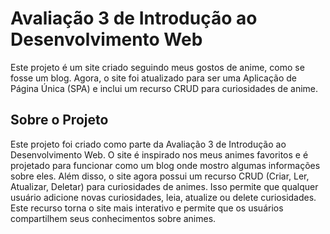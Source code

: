 <h1>Avaliação 3 de Introdução ao Desenvolvimento Web</h1>
<p>Este projeto é um site criado seguindo meus gostos de anime, como se fosse um blog. Agora, o site foi atualizado para ser uma Aplicação de Página Única (SPA) e inclui um recurso CRUD para curiosidades de anime.</p>

<h2>Sobre o Projeto</h2>
<p>Este projeto foi criado como parte da Avaliação 3 de Introdução ao Desenvolvimento Web. O site é inspirado nos meus animes favoritos e é projetado para funcionar como um blog onde mostro algumas informações sobre eles. Além disso, o site agora possui um recurso CRUD (Criar, Ler, Atualizar, Deletar) para curiosidades de animes. Isso permite que qualquer usuário adicione novas curiosidades, leia, atualize ou delete curiosidades. Este recurso torna o site mais interativo e permite que os usuários compartilhem seus conhecimentos sobre animes.</p>
